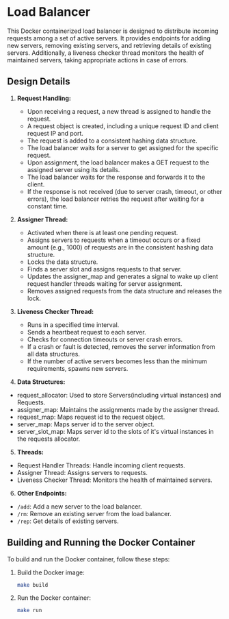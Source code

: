 # Load Balancer

This Docker containerized load balancer is designed to distribute incoming requests among a set of active servers. It provides endpoints for adding new servers, removing existing servers, and retrieving details of existing servers. Additionally, a liveness checker thread monitors the health of maintained servers, taking appropriate actions in case of errors.

## Design Details

1. **Request Handling:**
   - Upon receiving a request, a new thread is assigned to handle the request.
   - A request object is created, including a unique request ID and client request IP and port.
   - The request is added to a consistent hashing data structure.
   - The load balancer waits for a server to get assigned for the specific request.
   - Upon assignment, the load balancer makes a GET request to the assigned server using its details.
   - The load balancer waits for the response and forwards it to the client.
   - If the response is not received (due to server crash, timeout, or other errors), the load balancer retries the request after waiting for a constant time.

2. **Assigner Thread:**
   - Activated when there is at least one pending request.
   - Assigns servers to requests when a timeout occurs or a fixed amount (e.g., 1000) of requests are in the consistent hashing data structure.
   - Locks the data structure.
   - Finds a server slot and assigns requests to that server.
   - Updates the assigner_map and generates a signal to wake up client request handler threads waiting for server assignment.
   - Removes assigned requests from the data structure and releases the lock.

3. **Liveness Checker Thread:**
   - Runs in a specified time interval.
   - Sends a heartbeat request to each server.
   - Checks for connection timeouts or server crash errors.
   - If a crash or fault is detected, removes the server information from all data structures.
   - If the number of active servers becomes less than the minimum requirements, spawns new servers.

4. **Data Structures:**
  - request_allocator: Used to store Servers(including virtual instances) and Requests.
  - assigner_map: Maintains the assignments made by the assigner thread.
  - request_map: Maps request id to the request object.
  - server_map: Maps server id to the server object.
  - server_slot_map: Maps server id to the slots of it's virtual instances in the requests allocator.

5. **Threads:**
  - Request Handler Threads: Handle incoming client requests.
  - Assigner Thread: Assigns servers to requests.
  - Liveness Checker Thread: Monitors the health of maintained servers.

6. **Other Endpoints:**
  - `/add`: Add a new server to the load balancer.
  - `/rm`: Remove an existing server from the load balancer.
  - `/rep`: Get details of existing servers.

## Building and Running the Docker Container

To build and run the Docker container, follow these steps:

1. Build the Docker image:
   ```bash
   make build
   ```

2. Run the Docker container:
   ```bash
   make run
   ```
